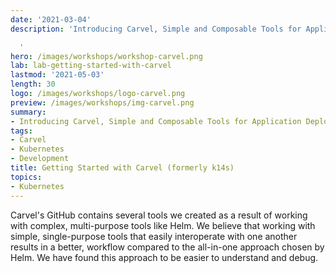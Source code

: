 ```yaml
---
date: '2021-03-04'
description: 'Introducing Carvel, Simple and Composable Tools for Application Deployment.

  '
hero: /images/workshops/workshop-carvel.png
lab: lab-getting-started-with-carvel
lastmod: '2021-05-03'
length: 30
logo: /images/workshops/logo-carvel.png
preview: /images/workshops/img-carvel.png
summary:
- Introducing Carvel, Simple and Composable Tools for Application Deployment.
tags:
- Carvel
- Kubernetes
- Development
title: Getting Started with Carvel (formerly k14s)
topics:
- Kubernetes
---
```


Carvel's GitHub contains several tools we created as a result of working with complex, multi-purpose tools like Helm. We believe that working with simple, single-purpose tools that easily interoperate with one another results in a better, workflow compared to the all-in-one approach chosen by Helm. We have found this approach to be easier to understand and debug.